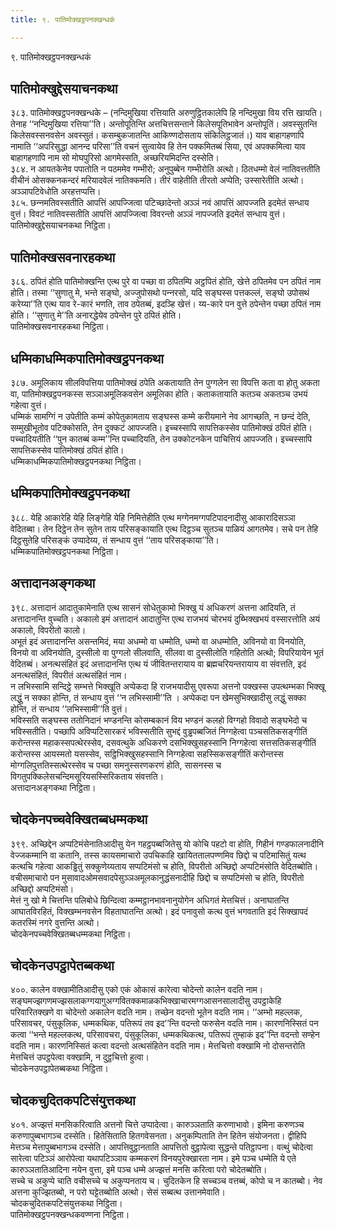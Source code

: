 ```yaml
---
title: ९. पातिमोक्खट्ठपनक्खन्धकं

---
```

९. पातिमोक्खट्ठपनक्खन्धकं  


## पातिमोक्खुद्देसयाचनकथा

३८३. पातिमोक्खट्ठपनक्खन्धके – (नन्दिमुखिया रत्तियाति अरुणुट्ठितकालेपि हि नन्दिमुखा विय रत्ति खायति। तेनाह ‘‘नन्दिमुखिया रत्तिया’’ति। अन्तोपूतिन्ति अत्तचित्तसन्ताने किलेसपूतिभावेन अन्तोपूतिं। अवस्सुतन्ति किलेसवस्सनवसेन अवस्सुतं। कसम्बुकजातन्ति आकिण्णदोसताय संकिलिट्ठजातं।) याव बाहागहणापि नामाति ‘‘अपरिसुद्धा आनन्द परिसा’’ति वचनं सुत्वायेव हि तेन पक्‍कमितब्बं सिया, एवं अपक्‍कमित्वा याव बाहागहणापि नाम सो मोघपुरिसो आगमेस्सति, अच्छरियमिदन्ति दस्सेति।  
३८४. न आयतकेनेव पपातोति न पठममेव गम्भीरो; अनुपुब्बेन गम्भीरोति अत्थो। ठितधम्मो वेलं नातिवत्ततीति वीचीनं ओसक्‍कनकन्दरं मरियादवेलं नातिक्‍कमति। तीरं वाहेतीति तीरतो अप्पेति; उस्सारेतीति अत्थो। अञ्‍ञापटिवेधोति अरहत्तप्पत्ति।  
३८५. छन्‍नमतिवस्सतीति आपत्तिं आपज्‍जित्वा पटिच्छादेन्तो अञ्‍ञं नवं आपत्तिं आपज्‍जति इदमेतं सन्धाय वुत्तं। विवटं नातिवस्सतीति आपत्तिं आपज्‍जित्वा विवरन्तो अञ्‍ञं नापज्‍जति इदमेतं सन्धाय वुत्तं।  
पातिमोक्खुद्देसयाचनकथा निट्ठिता।  


## पातिमोक्खसवनारहकथा

३८६. ठपितं होति पातिमोक्खन्ति एत्थ पुरे वा पच्छा वा ठपितम्पि अट्ठपितं होति, खेत्ते ठपितमेव पन ठपितं नाम होति। तस्मा ‘‘सुणातु मे, भन्ते सङ्घो, अज्‍जुपोसथो पन्‍नरसो, यदि सङ्घस्स पत्तकल्‍लं, सङ्घो उपोसथं करेय्या’’ति एत्थ याव रे-कारं भणति, ताव ठपेतब्बं, इदञ्हि खेत्तं। य्य-कारे पन वुत्ते ठपेन्तेन पच्छा ठपितं नाम होति। ‘‘सुणातु मे’’ति अनारद्धेयेव ठपेन्तेन पुरे ठपितं होति।  
पातिमोक्खसवनारहकथा निट्ठिता।  


## धम्मिकाधम्मिकपातिमोक्खट्ठपनकथा

३८७. अमूलिकाय सीलविपत्तिया पातिमोक्खं ठपेति अकतायाति तेन पुग्गलेन सा विपत्ति कता वा होतु अकता वा, पातिमोक्खट्ठपनकस्स सञ्‍ञाअमूलिकवसेन अमूलिका होति। कताकतायाति कतञ्‍च अकतञ्‍च उभयं गहेत्वा वुत्तं।  
धम्मिकं सामग्गिं न उपेतीति कम्मं कोपेतुकामताय सङ्घस्स कम्मे करीयमाने नेव आगच्छति, न छन्दं देति, सम्मुखीभूतोव पटिक्‍कोसति, तेन दुक्‍कटं आपज्‍जति। इच्‍चस्सापि सापत्तिकस्सेव पातिमोक्खं ठपितं होति। पच्‍चादियतीति ‘‘पुन कातब्बं कम्म’’न्ति पच्‍चादियति, तेन उक्‍कोटनकेन पाचित्तियं आपज्‍जति। इच्‍चस्सापि सापत्तिकस्सेव पातिमोक्खं ठपितं होति।  
धम्मिकाधम्मिकपातिमोक्खट्ठपनकथा निट्ठिता।  


## धम्मिकपातिमोक्खट्ठपनकथा

३८८. येहि आकारेहि येहि लिङ्गेहि येहि निमित्तेहीति एत्थ मग्गेनमग्गपटिपादनादीसु आकारादिसञ्‍ञा वेदितब्बा। तेन दिट्ठेन तेन सुतेन ताय परिसङ्कायाति एत्थ दिट्ठञ्‍च सुतञ्‍च पाळियं आगतमेव। सचे पन तेहि दिट्ठसुतेहि परिसङ्कं उप्पादेय्य, तं सन्धाय वुत्तं ‘‘ताय परिसङ्काया’’ति।  
धम्मिकपातिमोक्खट्ठपनकथा निट्ठिता।  


## अत्तादानअङ्गकथा

३९८. अत्तादानं आदातुकामेनाति एत्थ सासनं सोधेतुकामो भिक्खु यं अधिकरणं अत्तना आदियति, तं अत्तादानन्ति वुच्‍चति। अकालो इमं अत्तादानं आदातुन्ति एत्थ राजभयं चोरभयं दुब्भिक्खभयं वस्सारत्तोति अयं अकालो, विपरीतो कालो।  
अभूतं इदं अत्तादानन्ति असन्तमिदं, मया अधम्मो वा धम्मोति, धम्मो वा अधम्मोति, अविनयो वा विनयोति, विनयो वा अविनयोति, दुस्सीलो वा पुग्गलो सीलवाति, सीलवा वा दुस्सीलोति गहितोति अत्थो; विपरियायेन भूतं वेदितब्बं। अनत्थसंहितं इदं अत्तादानन्ति एत्थ यं जीवितन्तरायाय वा ब्रह्मचरियन्तरायाय वा संवत्तति, इदं अनत्थसंहितं, विपरीतं अत्थसंहितं नाम।  
न लभिस्सामि सन्दिट्ठे सम्भत्ते भिक्खूति अप्पेकदा हि राजभयादीसु एवरूपा अत्तनो पक्खस्स उपत्थम्भका भिक्खू लद्धुं न सक्‍का होन्ति, तं सन्धाय वुत्तं ‘‘न लभिस्सामी’’ति । अप्पेकदा पन खेमसुभिक्खादीसु लद्धुं सक्‍का होन्ति, तं सन्धाय ‘‘लभिस्सामी’’ति वुत्तं।  
भविस्सति सङ्घस्स ततोनिदानं भण्डनन्ति कोसम्बकानं विय भण्डनं कलहो विग्गहो विवादो सङ्घभेदो च भविस्सतीति। पच्छापि अविप्पटिसारकरं भविस्सतीति सुभद्दं वुड्ढपब्बजितं निग्गहेत्वा पञ्‍चसतिकसङ्गीतिं करोन्तस्स महाकस्सपत्थेरस्सेव, दसवत्थुके अधिकरणे दसभिक्खुसहस्सानि निग्गहेत्वा सत्तसतिकसङ्गीतिं करोन्तस्स आयस्मतो यसस्सेव, सट्ठिभिक्खुसहस्सानि निग्गहेत्वा सहस्सिकसङ्गीतिं करोन्तस्स मोग्गलिपुत्ततिस्सत्थेरस्सेव च पच्छा समनुस्सरणकरणं होति, सासनस्स च विगतुपक्‍किलेसचन्दिमसूरियसस्सिरिकताय संवत्तति।  
अत्तादानअङ्गकथा निट्ठिता।  


## चोदकेनपच्‍चवेक्खितब्बधम्मकथा

३९९. अच्छिद्देन अप्पटिमंसेनातिआदीसु येन गहट्ठपब्बजितेसु यो कोचि पहटो वा होति, गिहीनं गण्डफालनादीनि वेज्‍जकम्मानि वा कतानि, तस्स कायसमाचारो उपचिकाहि खायिततालपण्णमिव छिद्दो च पटिमासितुं यत्थ कत्थचि गहेत्वा आकड्ढितुं सक्‍कुणेय्यताय सप्पटिमंसो च होति, विपरीतो अच्छिद्दो अप्पटिमंसोति वेदितब्बोति। वचीसमाचारो पन मुसावादओमसवादपेसुञ्‍ञअमूलकानुद्धंसनादीहि छिद्दो च सप्पटिमंसो च होति, विपरीतो अच्छिद्दो अप्पटिमंसो।  
मेत्तं नु खो मे चित्तन्ति पलिबोधे छिन्दित्वा कम्मट्ठानभावनानुयोगेन अधिगतं मेत्तचित्तं। अनाघातन्ति आघातविरहितं, विक्खम्भनवसेन विहताघातन्ति अत्थो। इदं पनावुसो कत्थ वुत्तं भगवताति इदं सिक्खापदं कतरस्मिं नगरे वुत्तन्ति अत्थो।  
चोदकेनपच्‍चवेक्खितब्बधम्मकथा निट्ठिता।  


## चोदकेनउपट्ठापेतब्बकथा

४००. कालेन वक्खामीतिआदीसु एको एकं ओकासं कारेत्वा चोदेन्तो कालेन वदति नाम। सङ्घमज्झगणमज्झसलाकग्गयागुअग्गवितक्‍कमाळकभिक्खाचारमग्गआसनसालादीसु उपट्ठाकेहि परिवारितक्खणे वा चोदेन्तो अकालेन वदति नाम। तच्छेन वदन्तो भूतेन वदति नाम। ‘‘अम्भो महल्‍लक, परिसावचर, पंसुकूलिक, धम्मकथिक, पतिरूपं तव इद’’न्ति वदन्तो फरुसेन वदति नाम। कारणनिस्सितं पन कत्वा ‘‘भन्ते महल्‍लकत्थ, परिसावचरा, पंसुकूलिका, धम्मकथिकत्थ, पतिरूपं तुम्हाकं इद’’न्ति वदन्तो सण्हेन वदति नाम। कारणनिस्सितं कत्वा वदन्तो अत्थसंहितेन वदति नाम। मेत्तचित्तो वक्खामि नो दोसन्तरोति मेत्तचित्तं उपट्ठपेत्वा वक्खामि, न दुट्ठचित्तो हुत्वा।  
चोदकेनउपट्ठापेतब्बकथा निट्ठिता।  


## चोदकचुदितकपटिसंयुत्तकथा

४०१. अज्झत्तं मनसिकरित्वाति अत्तनो चित्ते उप्पादेत्वा। कारुञ्‍ञताति करुणाभावो। इमिना करुणञ्‍च करुणापुब्बभागञ्‍च दस्सेति। हितेसिताति हितगवेसनता। अनुकम्पिताति तेन हितेन संयोजनता। द्वीहिपि मेत्तञ्‍च मेत्तापुब्बभागञ्‍च दस्सेति। आपत्तिवुट्ठानताति आपत्तितो वुट्ठापेत्वा सुद्धन्ते पतिट्ठापना। वत्थुं चोदेत्वा सारेत्वा पटिञ्‍ञं आरोपेत्वा यथापटिञ्‍ञाय कम्मकरणं विनयपुरेक्खारता नाम। इमे पञ्‍च धम्मेति ये एते कारुञ्‍ञतातिआदिना नयेन वुत्ता, इमे पञ्‍च धम्मे अज्झत्तं मनसि करित्वा परो चोदेतब्बोति।  
सच्‍चे च अकुप्पे चाति वचीसच्‍चे च अकुप्पनताय च। चुदितकेन हि सच्‍चञ्‍च वत्तब्बं, कोपो च न कातब्बो। नेव अत्तना कुज्झितब्बो, न परो घट्टेतब्बोति अत्थो। सेसं सब्बत्थ उत्तानमेवाति।  
चोदकचुदितकपटिसंयुत्तकथा निट्ठिता।  
पातिमोक्खट्ठपनक्खन्धकवण्णना निट्ठिता।  